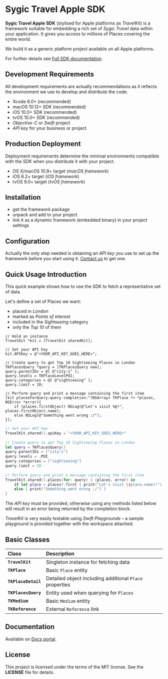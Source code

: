 # Sygic Travel Apple SDK


**Sygic Travel Apple SDK** (stylised for Apple platforms as _TravelKit_) is a framework suitable for embedding a rich set of _Sygic Travel_ data within your application. It gives you access to millions of Places covering the entire world.

We build it as a generic platform project available on all Apple platforms.

For further details see [Full SDK documentation](http://docs.sygictravelapi.com/apple-sdk/latest/).

## Development Requirements

All development requirements are actually recommendations as it reflects the environment we use to develop and distribute the code.

- Xcode 8.0+ (recommended)
- macOS 10.12+ SDK (recommended)
- iOS 10.0+ SDK (recommended)
- tvOS 10.0+ SDK (recommended)
- _Objective-C_ or _Swift_ project
- _API key_ for your business or project

## Production Deployment

Deployment requirements determine the minimal environments compatible with the SDK when you distribute it with your project.

- OS X/macOS 10.9+ target (_macOS framework_)
- iOS 8.2+ target (_iOS framework_)
- tvOS 9.0+ target (_tvOS framework_)

## Installation

- get the framework package
- unpack and add to your project
- link it as a dynamic framework (embedded binary) in your project settings

## Configuration

Actually the only step needed is obtaining an _API key_ you use to set up the framework before you start using it. [Contact us](https://travel.sygic.com/b2b) to get one.

## Quick Usage Introduction

This quick example shows how to use the SDK to fetch a representative set of data.

Let's define a set of Places we want:

- placed in _London_
- marked as _Points of interest_
- included in the _Sightseeing_ category
- only the _Top 10_ of them

```objc
// Hold an instance
TravelKit *kit = [TravelKit sharedKit];
	
// Set your API key
kit.APIKey = @"<YOUR_API_KEY_GOES_HERE>";
	
// Create query to get Top 10 Sightseeing Places in London
TKPlacesQuery *query = [TKPlacesQuery new];
query.parentIDs = @[ @"city:1" ];
query.levels = TKPlaceLevelPOI;
query.categories = @[ @"sightseeing" ];
query.limit = 10;
	
// Perform query and print a message containing the first item
[kit placesForQuery:query completion:^(NSArray< TKPlace *> *places, NSError *error){
	if (places.firstObject) NSLog(@"Let's visit %@!", places.firstObject.name);
	else NSLog(@"Something went wrong :/");
}];
```

```swift
// Set your API key
TravelKit.shared().apiKey = "<YOUR_API_KEY_GOES_HERE>"
	
// Create query to get Top 10 Sightseeing Places in London
let query = TKPlacesQuery()
query.parentIDs = ["city:1"]
query.levels = .POI
query.categories = ["sightseeing"]
query.limit = 10
	
// Perform query and print a message containing the first item
TravelKit.shared().places(for: query) { (places, error) in
	if let place = places?.first { print("Let's visit \(place.name)!") }
	else { print("Something went wrong :/") }
}
```

The *API key* must be provided, otherwise using any methods listed below will result in an error being returned by the completion block.

*TravelKit* is very easily testable using _Swift Playgrounds_ – a sample playground is provided together with the workspace attached.

## Basic Classes

Class               | Description
:-------------------|:---------------------
**`TravelKit`**       | Singleton instance for fetching data
**`TKPlace`**         | Basic `Place` entity
**`TKPlaceDetail`**   | Detailed object including additional `Place` properties
**`TKPlacesQuery`**   | Entity used when querying for `Places`
**`TKMedium`**        | Basic `Medium` entity
**`TKReference`**     | External `Reference` link

## Documentation

Available on [Docs portal](http://docs.sygictravelapi.com/apple-sdk/latest/).

## License

This project is licensed under the terms of the MIT license. See the **LICENSE** file for details.
